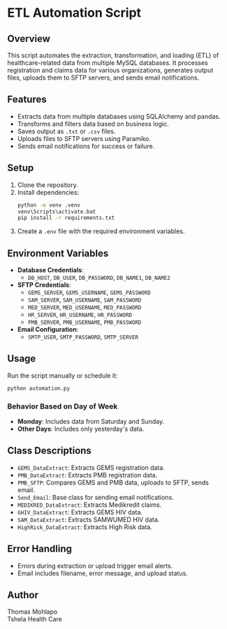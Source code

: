 
# ETL Automation Script

## Overview
This script automates the extraction, transformation, and loading (ETL) of healthcare-related data from multiple MySQL databases. It processes registration and claims data for various organizations, generates output files, uploads them to SFTP servers, and sends email notifications.

## Features
- Extracts data from multiple databases using SQLAlchemy and pandas.
- Transforms and filters data based on business logic.
- Saves output as `.txt` or `.csv` files.
- Uploads files to SFTP servers using Paramiko.
- Sends email notifications for success or failure.

## Setup
1. Clone the repository.
2. Install dependencies:
   ```bash
   python -m venv .venv
   venv\Scripts\activate.bat
   pip install -r requirements.txt
   ```
3. Create a `.env` file with the required environment variables.

## Environment Variables
- **Database Credentials**:
  - `DB_HOST`, `DB_USER`, `DB_PASSWORD`, `DB_NAME1`, `DB_NAME2`
- **SFTP Credentials**:
  - `GEMS_SERVER`, `GEMS_USERNAME`, `GEMS_PASSWORD`
  - `SAM_SERVER`, `SAM_USERNAME`, `SAM_PASSWORD`
  - `MED_SERVER`, `MED_USERNAME`, `MED_PASSWORD`
  - `HR_SERVER`, `HR_USERNAME`, `HR_PASSWORD`
  - `PMB_SERVER`, `PMB_USERNAME`, `PMB_PASSWORD`
- **Email Configuration**:
  - `SMTP_USER`, `SMTP_PASSWORD`, `SMTP_SERVER`

## Usage
Run the script manually or schedule it:
```bash
python automation.py
```

### Behavior Based on Day of Week
- **Monday**: Includes data from Saturday and Sunday.
- **Other Days**: Includes only yesterday's data.

## Class Descriptions
- `GEMS_DataExtract`: Extracts GEMS registration data.
- `PMB_DataExtract`: Extracts PMB registration data.
- `PMB_SFTP`: Compares GEMS and PMB data, uploads to SFTP, sends email.
- `Send_Email`: Base class for sending email notifications.
- `MEDIKRED_DataExtract`: Extracts Medikredit claims.
- `GHIV_DataExtract`: Extracts GEMS HIV data.
- `SAM_DataExtract`: Extracts SAMWUMED HIV data.
- `HighRisk_DataExtract`: Extracts High Risk data.

## Error Handling
- Errors during extraction or upload trigger email alerts.
- Email includes filename, error message, and upload status.

## Author
Thomas Mohlapo  
Tshela Health Care

